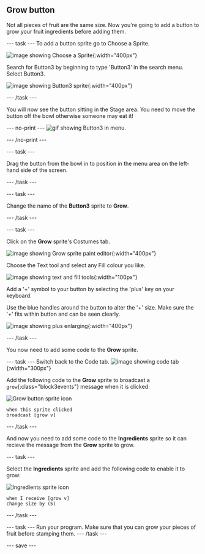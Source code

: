 ## Grow button
Not all pieces of fruit are the same size. Now you're going to add a button to grow your fruit ingredients before adding them. 

--- task ---
To add a button sprite go to Choose a Sprite.

![image showing Choose a Sprite](images/fruit-choose-sprite.png){:width="400px"}

Search for Button3 by beginning to type 'Button3' in the search menu. Select Button3.

![image showing Button3 sprite](images/fruit-button3-sprite.png){:width="400px"}

--- /task ---

You will now see the button sitting in the Stage area. You need to move the button off the bowl otherwise someone may eat it!

--- no-print ---
![gif showing Button3 in menu](images/fruit-button3-menu.gif).

--- /no-print ---

--- task ---

Drag the button from the bowl in to position in the menu area on the left-hand side of the screen.

--- /task ---

--- task ---

Change the name of the **Button3** sprite to **Grow**.

--- /task ---

--- task ---

Click on the **Grow** sprite's Costumes tab. 

![image showing Grow sprite paint editor](images/fruit-grow-paint.png){:width="400px"}

Choose the Text tool and select any Fill colour you like. 

![image showing text and fill tools](images/fruit-text-fill-tool.png){:width="100px"}

Add a '+' symbol to your button by selecting the 'plus' key on your keyboard.

Use the blue handles around the button to alter the '+' size. Make sure the '+' fits within button and can be seen clearly. 

![image showing plus enlarging](images/fruit-grow-plus.png){:width="400px"}

--- /task ---

You now need to add some code to the **Grow** sprite.

--- task ---
Switch back to the Code tab. 
![image showing code tab](images/fruit-code-tab.gif){:width="300px"}

Add the following code to the **Grow** sprite to broadcast a `grow`{:class="block3events"} message when it is clicked:

![Grow button sprite icon](images/growButtonSpriteIcon.png)

```blocks3
when this sprite clicked
broadcast [grow v]
```
--- /task ---

And now you need to add some code to the **Ingredients** sprite so it can recieve the message from the **Grow** sprite to grow.

--- task ---

Select the **Ingredients** sprite and add the following code to enable it to grow:

![Ingredients sprite icon](images/ingredientsSpriteIcon.png)

```blocks3
when I receive [grow v]
change size by (5)
```
--- /task ---

--- task ---
Run your program. Make sure that you can grow your pieces of fruit before stamping them. 
--- /task ---

--- save ---

